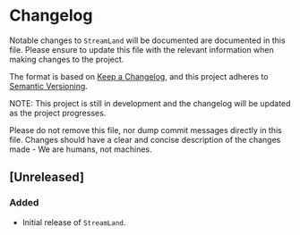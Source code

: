 # Changelog

Notable changes to `StreamLand` will be documented are documented in this file.
Please ensure to update this file with the relevant information when making changes to the project.

The format is based on [Keep a Changelog](https://keepachangelog.com/en/1.0.0/),
and this project adheres to [Semantic Versioning](https://semver.org/spec/v2.0.0.html).

NOTE: This project is still in development and the changelog will be updated as the project progresses.

Please do not remove this file, nor dump commit messages directly in this file. Changes should have a clear
and concise description of the changes made - We are humans, not machines.

## [Unreleased]

### Added

- Initial release of `StreamLand`.

[1.0.0]: https://github.com/50-Course/StreamLand/releases/tag/v1.0.0
